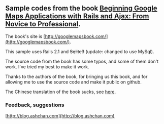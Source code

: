 ## Sample codes from the book [Beginning Google Maps Applications with Rails and Ajax: From Novice to Professional](http://www.amazon.com/Beginning-Google-Maps-Applications-Rails/dp/1590597877).

The book's site is [http://googlemapsbook.com/](http://googlemapsbook.com/).

This sample uses Rails 2.1 and <s>Sqlite3</s> (update: changed to use MySql).

The source code from the book has some typos, and some of them don't work. I've tried my best to make it work.

Thanks to the authors of the book, for bringing us this book, and for allowing me to use the source code and make it public on github.

The Chinese translation of the book sucks, see [here](http://blog.ashchan.com/archive/2008/06/25/professional-book/).

### Feedback, suggestions
[http://blog.ashchan.com](http://blog.ashchan.com)
